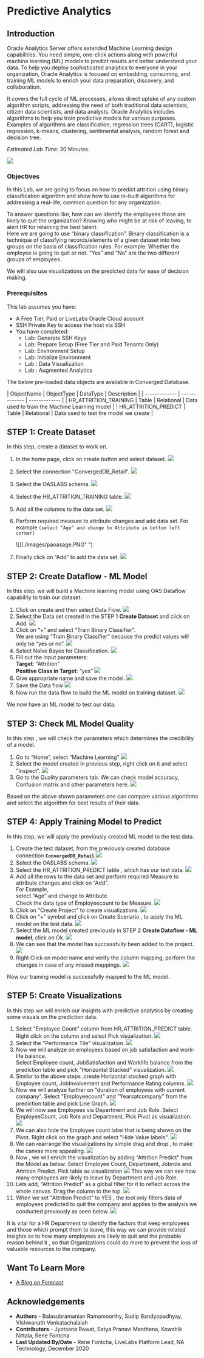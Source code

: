# Predictive Analytics

## Introduction
Oracle Analytics Server offers extended Machine Learning design capabilities. You need simple, one-click actions along with powerful machine learning (ML) models to predict results and better understand your data. To help you deploy sophisticated analytics to everyone in your organization, Oracle Analytics is focused on embedding, consuming, and training ML models to enrich your data preparation, discovery, and collaboration.  

It covers the full cycle of ML processes, allows direct uptake of any custom algorithm scripts, addressing the need of both traditional data scientists, citizen data scientists, and data analysts.  Oracle Analytics includes algorithms to help you train predictive models for various purposes. Examples of algorithms are classification, regression trees (CART), logistic regression, k-means, clustering, sentimental analysis, random forest and decision tree.

*Estimated Lab Time:* 30 Minutes.

  ![](./images/predictiveanalytics.png " ")

### Objectives
In this Lab, we are going to focus on how to predict attrition using binary classification algorithm and show how to use in-built algorithms for addressing a real-life, common question for any organization.  

To answer questions like, how can we identify the employees those are likely to quit the organization? Knowing who might be at risk of leaving, to alert HR for retaining the best talent.  
Here we are going to use “binary classification”. Binary classification is a technique of classifying records/elements of a given dataset into two groups on the basis of classification rules. For example: Whether the employee is going to quit or not. “Yes” and “No” are the two different groups of employees.

We will also use visualizations on the predicted data for ease of decision making.

### Prerequisites
This lab assumes you have:
- A Free Tier, Paid or LiveLabs Oracle Cloud account
- SSH Private Key to access the host via SSH
- You have completed:
    - Lab: Generate SSH Keys
    - Lab: Prepare Setup (Free Tier and Paid Tenants Only)
    - Lab: Environment Setup
    - Lab: Initialize Environment
    - Lab : Data Visualization  
    - Lab : Augmented Analytics

The below pre-loaded data objects are available in Converged Database.

| ObjectName  | ObjectType  | DataType  | Description  |
| ------------- | ------------- | ------------- |
| HR\_ATTRITION\_TRAINING | Table | Relational  | Data used to train the Machine Learning model |
| HR\_ATTRITION\_PREDICT | Table | Relational | Data used to test the model we create |


## **STEP 1**: Create Dataset

In this step, create a dataset to work on.

1. In the home page, click on create button and select dataset.
    ![](./images/paoas1.0.png " ")
2. Select the connection "ConvergedDB_Retail".
    ![](./images/paoas1.1.png " ")
3. Select the OASLABS schema.
    ![](./images/paoas1.2.png " ")
4. Select the HR\_ATTRITION\_TRAINING table.
    ![](./images/paoas1.3.png " ")
5. Add all the columns to the data set.
    ![](./images/paoas1.4.png " ")
6. Perform required measure to attribute changes and add data set. For example  `(select “Age” and change to Attribute in bottom left corner)`

    ![](./images/paoasage.PNG" ")
7. Finally click on “Add” to add the data set.
    ![](./images/paoas1.5.png " ")

## **STEP 2**: Create Dataflow - ML Model

In this step, we will build a Machine learning model using OAS Dataflow capability to train our dataset.

1. Click on create and then select Data Flow.
    ![](./images/paoas2.1.png " ")
2. Select the Data set created in the STEP 1 **Create Dataset** and click on Add.
    ![](./images/paoas2.2.png " ")
3. Click on “+” and select “Train Binary Classifier”.  
  We are using “Train Binary Classifier” because the predict values will only be “yes or no”.
    ![](./images/paoas2.4.png " ")
4. Select Naïve Bayes for Classification.
    ![](./images/paoas2.5.png " ")
5. Fill out the input parameters:  
  **Target**: “Attrition”  
  **Positive Class in Target**: “yes”
    ![](./images/paoas2.6.png " ")
6. Give appropriate name and save the model.
    ![](./images/paoas2.7.png " ")
7. Save the Data flow
    ![](./images/paoas2.8.png " ")
8. Now run the data flow to build the ML model on training dataset.
    ![](./images/paoas2.9.png " ")

We now have an ML model to test our data.

## **STEP 3**: Check ML Model Quality

In this step , we will check the parameters which determines the credibility of a model.

1. Go to “Home”, select “Machine Learning”
    ![](./images/paoas3.1.png " ")
2. Select the model created in previous step, right click on it and select "Inspect".
    ![](./images/paoas3.2.png " ")
3. Go to the Quality parameters tab. We can check model accuracy, Confusion matrix and other parameters here.
    ![](./images/paoas3.3.png " ")

 Based on the above shown parameters one can compare various algorithms and select the algorithm for best results of their data.

## **STEP 4**: Apply Training Model to Predict

In this step, we will apply the previously created ML model to the test data.

1. Create the test dataset, from the previously created database connection **`ConvergedDB_Retail`**
    ![](./images/paoas4.1.png " ")
2. Select the OASLABS schema.
    ![](./images/paoas4.2.png " ")
3. Select the HR\_ATTRITION\_PREDICT table , which has our test data.
    ![](./images/paoas4.3.png " ")
4. Add all the rows to the data set and perform required Measure to attribute changes and click on “Add".  
 For Example,  
       select “Age” and change to Attribute.  
       Check the data type of Employeecount to be Measure.
    ![](./images/paoas4.4.png " ")
5. Click on "Create Project" to create visualizations.
    ![](./images/paoas4.5.png " ")
6. Click on “+” symbol  and click on Create Scenario , to apply the ML model on the test data.
    ![](./images/paoas4.6.png " ")
7. Select the ML model created previously in STEP 2 **Create Dataflow - ML model**, click on Ok.
    ![](./images/paoas4.7.png " ")
8. We can see that the model has successfully been added to the project.
    ![](./images/paoas4.8.png " ")
9.  Right Click on model name and verify the column mapping, perform the changes in case of any missed mappings.
    ![](./images/paoas4.9.png " ")

Now our training model is successfully mapped to the ML model.


## **STEP 5**: Create Visualizations

In this step we will enrich our insights with predictive analytics by creating some visuals on the prediction data.

1. Select "Employee Count" column from HR\_ATTRITION\_PREDICT table.  
Right click on the column and select Pick visualization.
    ![](./images/paoas5.1.png " ")
2. Select the "Performance Tile" visualization.
    ![](./images/paoas5.2.png " ")
3. Now we will analyze on employees based on job satisfaction and work-life balance.  
     Select Employee count, JobSatisfaction and Worklife balance from the prediction table and pick "Horizontal Stacked" visualization.
    ![](./images/paoas5.3.png " ")
4. Similar to the above steps ,create Horizontal stacked graph with Employee count, JobInvolvement and Performance Rating columns.
    ![](./images/paoas5.4.png " ")
5. Now we will analyze further on “duration of employees with current company”.  Select "Employeecount" and "Yearsatcompany" from the prediction table and pick Line Graph.
    ![](./images/paoas5.5.png " ")
6. We will now see Employees via Department and Job Role.  Select EmployeeCount, Job Role and Department. Pick Pivot as visualization.
    ![](./images/paoas5.6.png " ")
7. We can also hide the Employee count label that is being shown on the Pivot. Right click on the graph and select "Hide Value labels".
    ![](./images/paoas5.7.png " ")
8. We can rearrange the visualizations by simple drag and drop , to make the canvas more appealing.
    ![](./images/paoas5.8.png " ")
9. Now , we will enrich the visualization by adding “Attrition Predict” from the Model as below.  Select Employee Count, Department, Jobrole and Attrition Predict. Pick table as visualization
    ![](./images/paoas5.9.png " ")
This way we can see how many employees are likely to leave by Department and Job Role.
10. Lets add, “Attrition Predict” as a global filter for it to reflect across the whole canvas.  Drag the column to the top.
    ![](./images/paoas5.10.png " ")
11. When we set "Attrition Predict" to YES , the tool only filters data of employees predicted to quit the company and applies to the analysis we conducted previously as seen below.
    ![](./images/paoas5.11.PNG " ")

It is vital for a HR Department to identify the factors that keep employees and those which prompt them to leave, this way we can provide related insights as to how many employees are likely to quit and the probable reason behind it , so that Organizations could do more to prevent the loss of valuable resources to the company.

## Want To Learn More

- [A Blog on Forecast](https://blogs.oracle.com/analytics/is-your-forecasting-like-running-with-scissors-feature-friday)


## Acknowledgements

- **Authors** - Balasubramanian Ramamoorthy, Sudip Bandyopadhyay, Vishwanath Venkatachalaiah
- **Contributors** - Jyotsana Rawat, Satya Pranavi Manthena, Kowshik Nittala, Rene Fontcha
- **Last Updated By/Date** - Rene Fontcha, LiveLabs Platform Lead, NA Technology, December 2020


